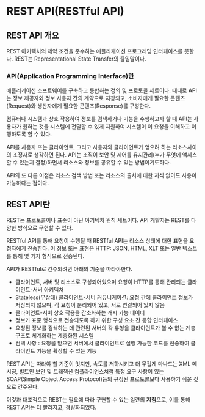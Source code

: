 # REST API(RESTful API)

## REST API 개요

REST 아키텍처의 제약 조건을 준수하는 애플리케이션 프로그래밍 인터페이스를 뜻한다. REST는 Representational State Transfer의 줄임말이다.

### API(Application Programming Interface)란

애플리케이션 소프트웨어를 구축하고 통합하는 정의 및 프로토콜 세트이다. 때때로 API는 정보 제공자와 정보 사용자 간의 계약으로 지칭되고, 소비자에게 필요한 콘텐츠(Request)와 생산자에게 필요한 콘텐츠(Response)를 구성한다.

컴퓨터나 시스템과 상호 작용하여 정보를 검색하거나 기능을 수행하고자 할 때 API는 사용자가 원하는 것을 시스템에 전달할 수 있게 지원하여 시스템이 이 요청을 이해하고 이행하도록 할 수 있다.

API를 사용자 또는 클라이언트, 그리고 사용자와 클라이언트가 얻으려 하는 리소스사이의 조정자로 생각하면 된다. API는 조직이 보안 및 제어를 유지관리(누가 무엇에 액세스할 수 있는지 결정)하면서 리소스와 정보를 공유할 수 있는 방법이기도하다.

API의 또 다른 이점은 리소스 검색 방법 또는 리소스의 출처에 대한 지식 없이도 사용이 가능하다는 점이다.

## REST API란

REST는 프로토콜이나 표준이 아닌 아키텍처 원칙 세트이다. API 개발자는 REST를 다양한 방식으로 구현할 수 있다.

RESTful API를 통해 요청이 수행될 때 RESTful API는 리소스 상태에 대한 표현을 요청자에게 전송한다. 이 정보 또는 표현은 HTTP: JSON, HTML, XLT 또는 일반 텍스트를 통해 몇 가지 형식으로 전송된다.

API가 RESTful로 간주되려면 아래의 기준을 따라야한다.

- 클라이언트, 서버 및 리소스로 구성되어있으며 요청이 HTTP를 통해 관리되는 클라이언트-서버 아키텍처
- Stateless(무상태) 클라이언트-서버 커뮤니케이션: 요청 간에 클라이언트 정보가 저장되지 않으며, 각 요청이 분리되어 있고, 서로 연결되어 있지 않음
- 클라이언트-서버 상호 작용을 간소화하는 캐시 가능 데이터
- 정보가 표준 형식으로 전송되도록 하기 위한 구성 요소 간 통합 인터페이스
- 요청된 정보를 검색하는 데 관련된 서버의 각 유형을 클라이언트가 볼 수 없는 계층 구조로 체계화하는 계층화된 시스템
- 선택 사항 : 요청을 받으면 서버에서 클라이언트로 실행 가능한 코드를 전송하여 클라이언트 기능을 확장할 수 있는 기능

REST API는 따라야 할 기준이 잇지만, 속도를 저하시키고 더 무겁게 마나드는 XML 메시징, 빌트인 보안 및 트래잭션 컴플라이언스처럼 특정 요구 사항이 있는 SOAP(Simple Object Access Protocol)등의 규정된 프로토콜보다 사용하기 쉬운 것으로 간주된다.

이것과 대조적으로 REST는 필요에 따라 구현할 수 있는 일련의 **지침**으로, 이를 통해 REST API는 더 빨라지고, 경량화되었다.